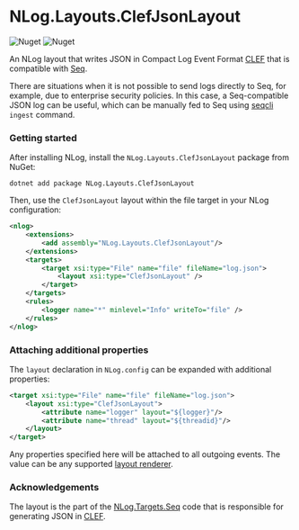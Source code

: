 # NLog.Layouts.ClefJsonLayout

![Nuget](https://img.shields.io/nuget/v/NLog.Layouts.ClefJsonLayout)
![Nuget](https://img.shields.io/nuget/dt/NLog.Layouts.ClefJsonLayout)

An NLog layout that writes JSON in Compact Log Event Format [CLEF](http://clef-json.org) that is compatible with [Seq](https://datalust.co/seq).

There are situations when it is not possible to send logs directly to Seq, for example, due to enterprise security policies. In this case, a Seq-compatible JSON log can be useful, which can be manually fed to Seq using [seqcli](https://github.com/datalust/seqcli) `ingest` command.

### Getting started

After installing NLog, install the `NLog.Layouts.ClefJsonLayout` package from NuGet:

```
dotnet add package NLog.Layouts.ClefJsonLayout
```

Then, use the `ClefJsonLayout` layout within the file target in your NLog configuration:

```xml
<nlog>
    <extensions>
        <add assembly="NLog.Layouts.ClefJsonLayout"/>
    </extensions>
    <targets>
        <target xsi:type="File" name="file" fileName="log.json">
            <layout xsi:type="ClefJsonLayout" />
        </target>
    </targets>
    <rules>
        <logger name="*" minlevel="Info" writeTo="file" />
    </rules>
</nlog>
```

### Attaching additional properties

The `layout` declaration in `NLog.config` can be expanded with additional properties:

```xml
<target xsi:type="File" name="file" fileName="log.json">
    <layout xsi:type="ClefJsonLayout">
        <attribute name="logger" layout="${logger}"/>
        <attribute name="thread" layout="${threadid}"/>
    </layout>
</target>
```

Any properties specified here will be attached to all outgoing events. The value can be any supported [layout renderer](https://github.com/NLog/NLog/wiki/Layout-Renderers).

### Acknowledgements

The layout is the part of the [NLog.Targets.Seq](https://github.com/datalust/nlog-targets-seq) code that is responsible for generating JSON in [CLEF](http://clef-json.org).
